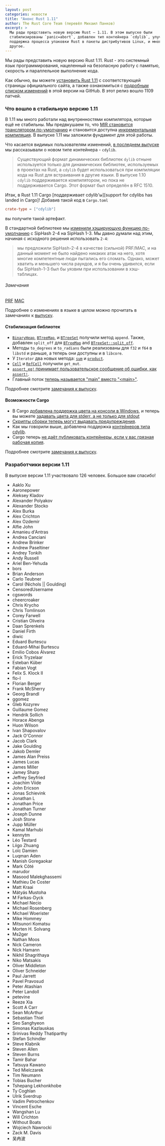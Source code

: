 ```yaml
---
layout: post
categories: новости
title: "Анонс Rust 1.11"
author: The Rust Core Team (перевёл Михаил Панков)
excerpt: >
  Мы рады представить новую версию Rust — 1.11. В этом выпуске были
  стабилизированы `panic=abort`, добавлен тип контейнера `cdylib`, улучшена
  поддержка процесса упаковки Rust в пакеты дистрибутивов Linux, и многое
  другое.
---
```


Мы рады представить новую версию Rust 1.11. Rust - это системный язык
программирования, нацеленный на безопасную работу с памятью, скорость и
параллельное выполнение кода.

Как обычно, вы можете [установить Rust 1.11][install] с соответствующей страницы
официального сайта, а также ознакомиться с [подробным списком изменений][notes]
в этой версии на GitHub. В этот релиз вошло 1109 патчей.

[install]: https://www.rust-lang.org/install.html
[notes]: https://github.com/rust-lang/rust/blob/master/RELEASES.md#version-1110-2016-08-18

### Что вошло в стабильную версию 1.11

В 1.11 мы много работали над внутренностями компилятора, которые ещё не
стабильны. Мы предвкушаем то, что 
[MIR становится транслятором по-умолчанию][MIR becoming the default] и
становится доступна [инкрементальная компиляция][incremental compilation].
В выпуске 1.11 мы заложили фундамент для этой работы.

[MIR becoming the default]: https://github.com/rust-lang/rust/pull/34096
[incremental compilation]: https://github.com/rust-lang/rust/pull/34956

Что касается видимых пользователям изменений, 
[в последнем выпуске][last release] мы рассказывали о новом типе контейнера -
`cdylib`.

> Существующий формат динамических библиотек `dylib` отныне используется только
> для динамических библиотек, используемых в проектах на Rust, а `cdylib` будет
> использоваться при компиляции кода на Rust для встраивания в другие языки. В
> выпуске 1.10 `cdylib` поддерживается компилятором, но пока не поддерживается
> Cargo. Этот формат был определён в RFC 1510.

[Last release]: https://rustycrate.ru/%D0%BD%D0%BE%D0%B2%D0%BE%D1%81%D1%82%D0%B8/2016/07/11/rust-1.10.html

Итак, в Rust 1.11 Cargo [поддерживает cdylib'ы][support for cdylibs has landed in
Cargo]! Добавив такой код в `Cargo.toml` 

```toml
crate-type = ["cdylib"]
```

вы получите такой артефакт.

В стандартной библиотеке мы 
[изменили хэширующую функцию по-умолчанию](https://github.com/rust-lang/rust/pull/33940)
с SipHash 2-4 на SipHash 1-3. Мы давно думали над этим, начиная с исходного 
решения использовать `2-4`:

> мы предложили SipHash-2-4 в качестве (сильной) PRF/MAC, и на данный
> момент не было найдено никаких атак на него, хотя многие компетентные
> люди пытались его сломать. Однако, может хватить и меньшего числа раундов,
> и я бы очень удивился, если бы SipHash-1-3 был бы уязвим при использовании
> в хэш-таблицах.

###### Замечания

[PRF](https://en.wikipedia.org/wiki/Pseudorandom_function_family)
[MAC](https://en.wikipedia.org/wiki/Message_authentication_code)

Подробнее о изменениях в языке в целом можно прочитать в замечаниях к
[выпуску][notes].

#### Стабилизация библиотек

* [`BinaryHeap`](https://doc.rust-lang.org/std/collections/binary_heap/struct.BinaryHeap.html#method.append),
[`BTreeMap`](https://doc.rust-lang.org/std/collections/btree_map/struct.BTreeMap.html#method.append),
и
[`BTreeSet`](https://doc.rust-lang.org/std/collections/btree_set/struct.BTreeSet.html#method.append)
получили метод `append`. Также, добавлен `split_off` для
[`BTreeMap`](https://doc.rust-lang.org/std/collections/btree_map/struct.BTreeMap.html#method.split_off) and [`BTreeSet::split_off`](https://doc.rust-lang.org/std/collections/btree_set/struct.BTreeSet.html#method.split_off).
* Методы `to_degrees` и `to_radians` были реализованы для `f32` и `f64` 
в `libstd` и раньше, а теперь они доступны и в `libcore`.
* У `Iterator` два новых метода:
[`sum`](https://doc.rust-lang.org/std/iter/trait.Iterator.html#method.sum) и
[`product`](https://doc.rust-lang.org/std/iter/trait.Iterator.html#method.sum).
* [`Cell`](https://doc.rust-lang.org/std/cell/struct.Cell.html#method.get_mut) и
[`RefCell`](https://doc.rust-lang.org/std/cell/struct.RefCell.html#method.get_mut) 
получили `get_mut`.
* [`assert_eq!` принимает пользовательское сообщение об ошибки, как `assert!`](https://github.com/rust-lang/rust/pull/33976).
* Главный поток [теперь называется "main" вместо "&lt;main&gt;"](https://github.com/rust-lang/rust/pull/33803).

Подробнее смотрите [замечания к выпуску][notes].

#### Возможности Cargo

* В Cargo [добавлена поддержка цвета на консоли в Windows](https://github.com/rust-lang/cargo/pull/2804),
и теперь вы можете [задавать цвета для stderr, а не только для stdout](https://github.com/rust-lang/cargo/pull/2739) 
* [Скрипты сборки теперь могут выдавать предупреждения](https://github.com/rust-lang/cargo/pull/2630).
* Как мы говорили выше, добавлена поддержка [контейнеров типа cdylib](https://github.com/rust-lang/cargo/pull/2741).
* Cargo теперь [не даёт публиковать контейнеры, если у вас грязная рабочая копия](https://github.com/rust-lang/cargo/pull/2781).

Подробнее смотрите [замечания к выпуску][notes].

### Разработчики версии 1.11

В выпуске версии 1.11 участвовало 126 человек. Большое вам спасибо!

* Aaklo Xu
* Aaronepower
* Aleksey Kladov
* Alexander Polyakov
* Alexander Stocko
* Alex Burka
* Alex Crichton
* Alex Ozdemir
* Alfie John
* Amanieu d'Antras
* Andrea Canciani
* Andrew Brinker
* Andrew Paseltiner
* Andrey Tonkih
* Andy Russell
* Ariel Ben-Yehuda
* bors
* Brian Anderson
* Carlo Teubner
* Carol (Nichols &#124;&#124; Goulding)
* CensoredUsername
* cgswords
* cheercroaker
* Chris Krycho
* Chris Tomlinson
* Corey Farwell
* Cristian Oliveira
* Daan Sprenkels
* Daniel Firth
* diwic
* Eduard Burtescu
* Eduard-Mihai Burtescu
* Emilio Cobos Álvarez
* Erick Tryzelaar
* Esteban Küber
* Fabian Vogt
* Felix S. Klock II
* flo-l
* Florian Berger
* Frank McSherry
* Georg Brandl
* ggomez
* Gleb Kozyrev
* Guillaume Gomez
* Hendrik Sollich
* Horace Abenga
* Huon Wilson
* Ivan Shapovalov
* Jack O'Connor
* Jacob Clark
* Jake Goulding
* Jakob Demler
* James Alan Preiss
* James Lucas
* James Miller
* Jamey Sharp
* Jeffrey Seyfried
* Joachim Viide
* John Ericson
* Jonas Schievink
* Jonathan L
* Jonathan Price
* Jonathan Turner
* Joseph Dunne
* Josh Stone
* Jupp Müller
* Kamal Marhubi
* kennytm
* Léo Testard
* Liigo Zhuang
* Loïc Damien
* Luqman Aden
* Manish Goregaokar
* Mark Côté
* marudor
* Masood Malekghassemi
* Mathieu De Coster
* Matt Kraai
* Mátyás Mustoha
* M Farkas-Dyck
* Michael Necio
* Michael Rosenberg
* Michael Woerister
* Mike Hommey
* Mitsunori Komatsu
* Morten H. Solvang
* Ms2ger
* Nathan Moos
* Nick Cameron
* Nick Hamann
* Nikhil Shagrithaya
* Niko Matsakis
* Oliver Middleton
* Oliver Schneider
* Paul Jarrett
* Pavel Pravosud
* Peter Atashian
* Peter Landoll
* petevine
* Reeze Xia
* Scott A Carr
* Sean McArthur
* Sebastian Thiel
* Seo Sanghyeon
* Simonas Kazlauskas
* Srinivas Reddy Thatiparthy
* Stefan Schindler
* Steve Klabnik
* Steven Allen
* Steven Burns
* Tamir Bahar
* Tatsuya Kawano
* Ted Mielczarek
* Tim Neumann
* Tobias Bucher
* Tshepang Lekhonkhobe
* Ty Coghlan
* Ulrik Sverdrup
* Vadim Petrochenkov
* Vincent Esche
* Wangshan Lu
* Will Crichton
* Without Boats
* Wojciech Nawrocki
* Zack M. Davis
* 吴冉波
